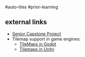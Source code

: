 #auto-tiles #prior-learning

## external links
- [Senior Capstone Project](https://github.com/mharris382/Software-Engineering-Capstone)
- Tilemap support in game engines:
	- [TileMaps in Godot](https://docs.godotengine.org/en/stable/tutorials/2d/using_tilemaps.html)
	- [Tilemaps in Unity](https://docs.unity3d.com/Manual/class-Tilemap.html)
